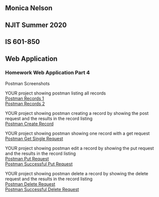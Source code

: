 ## Monica Nelson
## NJIT Summer 2020
## IS 601-850
## Web Application 

### Homework Web Application Part 4

Postman Screenshots 

YOUR project showing postman listing all records  
[Postman Records 1](postman_screenshots/postman_records_1.png)  
[Postman Records 2](postman_screenshots/postman_records_2.png)  

YOUR project showing postman creating a record by showing the post request and the results in the record listing  
[Postman Create Record](postman_screenshots/create_record.png)  

YOUR project showing postman showing one record with a get request  
[Postman Get Single Request](postman_screenshots/get_single_request.png)  

YOUR project showing postman edit a record by showing the put request and the results in the record listing  
[Postman Put Request](postman_screenshots/put_request.png)  
[Postman Successful Put Request](postman_screenshots/successful_put_request.png)  
 
YOUR project showing postman delete a record by showing the delete request and the results in the record listing  
[Postman Delete Request](postman_screenshots/delete_request.png)   
[Postman Successful Delete Request](postman_screenshots/deleted_get_request.png)   
